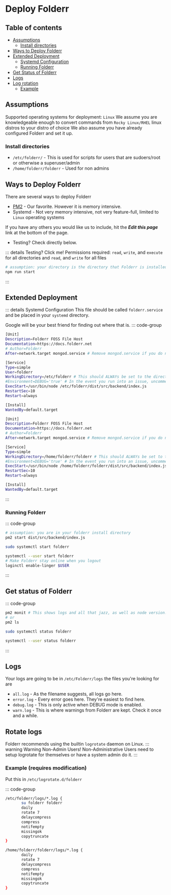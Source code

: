 # Deploy Folderr <Badge type="warning" text="beta" />

## Table of contents

<!---- [[toc]] ---->

- [Assumptions](#assumptions)
	- [Install directories](#install-directories)
- [Ways to Deploy Folderr](#ways-to-deploy-folderr)
- [Extended Deployment](#extended-deployment)
	- [Systemd Configuration](#systemd-configuration)
	- [Running Folderr](#running-folderr)
- [Get Status of Folderr](#get-status-of-folderr)
- [Logs](#logs)
- [Log rotation](#rotate-logs)
	- [Example](#example-requires-modification)

## Assumptions

Supported operating systems for deployment: `Linux`
We assume you are knowledgeable enough to convert commands from `Rocky Linux/RHEL` linux distros to your distro of choice
We also assume you have already configured Folderr and set it up.
### Install directories
- `/etc/folderr/` - This is used for scripts for users that are sudoers/root or otherwise a superuser/admin
- `/home/folderr/folderr` - Used for non admins

## Ways to Deploy Folderr

There are several ways to deploy Folderr
- [PM2](https://npmjs.com/package/pm2) - Our favorite. However it is memory intensive.
- Systemd - Not very memory intensive, not very feature-full, limited to `Linux` operating systems

If you have any others you would like us to include, hit the ***Edit this page*** link at the bottom of the page.

- Testing? Check directly below.

::: details Testing? Click me!
Permissions required: `read`, `write`, and `execute` for all directories and `read`, and `write` for all files

```sh
# assumption: your directory is the directory that Folderr is installed in
npm run start
```
:::

## Extended Deployment

::: details Systemd Configuration
This file should be called `folderr.service` and be placed in your `systemd` directory.

Google will be your best friend for finding out where that is.
::: code-group
```sh [Systemd, RHEL Admin]
[Unit]
Description=Folderr FOSS File Host
Documentation=https://docs.folderr.net
# Author=Folderr
After=network.target mongod.service # Remove mongod.service if you do not have mongodb install locally

[Service]
Type=simple
User=folderr
WorkingDirectory=/etc/folderr # This should ALWAYs be set to the directory you have installed Folderr at.
#Environment=DEBUG='true' # In the event you run into an issue, uncomment this line.
ExecStart=/usr/bin/node /etc/folderr/dist/src/backend/index.js
RestartSec=10
Restart=always

[Install]
WantedBy=default.target
```

```sh [Systemd, User]
[Unit]
Description=Folderr FOSS File Host
Documentation=https://docs.folderr.net
# Author=Folderr
After=network.target mongod.service # Remove mongod.service if you do not have mongodb install locally

[Service]
Type=simple
WorkingDirectory=/home/folderr/folderr # This should ALWAYs be set to the directory you have installed Folderr at.
#Environment=DEBUG='true' # In the event you run into an issue, uncomment this line.
ExecStart=/usr/bin/node /home/folderr/folderr/dist/src/backend/index.js # You may have to change /usr/bin/node to the directory stated by `which node`
RestartSec=10
Restart=always

[Install]
WantedBy=default.target
```
:::

### Running Folderr

::: code-group
```sh [PM2]
# assumption: you are in your folderr install directory
pm2 start dist/src/backend/index.js
```
```sh [Systemd, Admin]
sudo systemctl start folderr
```
```sh [Systemd, User]
systemctl --user start folderr
# Make Folderr stay online when you logout
loginctl enable-linger $USER
```
:::

## Get status of Folderr

::: code-group
```sh [PM2]
pm2 monit # This shows logs and all that jazz, as well as node version.
# or
pm2 ls
```

```sh [Systemd, Admin]
sudo systemctl status folderr
```
```sh [Systemd, User]
systemctl --user status folderr
```
:::

## Logs

Your logs are going to be in `/etc/Folderr/logs` the files you're looking for are
- `all.log` - As the filename suggests, all logs go here.
- `error.log` - Every error goes here. They're easiest to find here.
- `debug.log` - This is only active when DEBUG mode is enabled.
- `warn.log` - This is where warnings from Folderr are kept. Check it once and a while.

## Rotate logs

Folderr recommends using the builtin `logrotate` daemon on Linux.
::: warning Warning Non-Admin Users!
Non-Administrative Users need to setup logrotate for themselves or have a system admin do it.
:::

### Example (requires modification)

Put this in `/etc/logrotate.d/folderr`

::: code-group
```sh [Rocky Linux/RHEL Admin]
/etc/folderr/logs/*.log {
       su folderr folderr
       daily
       rotate 7
       delaycompress
       compress
       notifempty
       missingok
       copytruncate
}
```
```sh [Rocky Linux/RHEL User]
/home/folderr/folderr/logs/*.log {
       daily
       rotate 7
       delaycompress
       compress
       notifempty
       missingok
       copytruncate
}
```